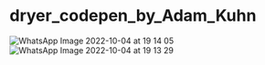 # dryer_codepen_by_Adam_Kuhn
![WhatsApp Image 2022-10-04 at 19 14 05](https://user-images.githubusercontent.com/110682013/193858004-7751117a-f1e4-4912-808f-b3697fe4bbed.jpeg)
![WhatsApp Image 2022-10-04 at 19 13 29](https://user-images.githubusercontent.com/110682013/193858009-5180d054-833c-4a28-911c-c28bf2c04002.jpeg)
